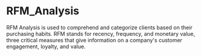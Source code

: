 # RFM_Analysis
RFM Analysis is used to comprehend and categorize clients based on their purchasing habits. RFM stands for recency, frequency, and monetary value, three critical measures that give information on a company's customer engagement, loyalty, and value.
